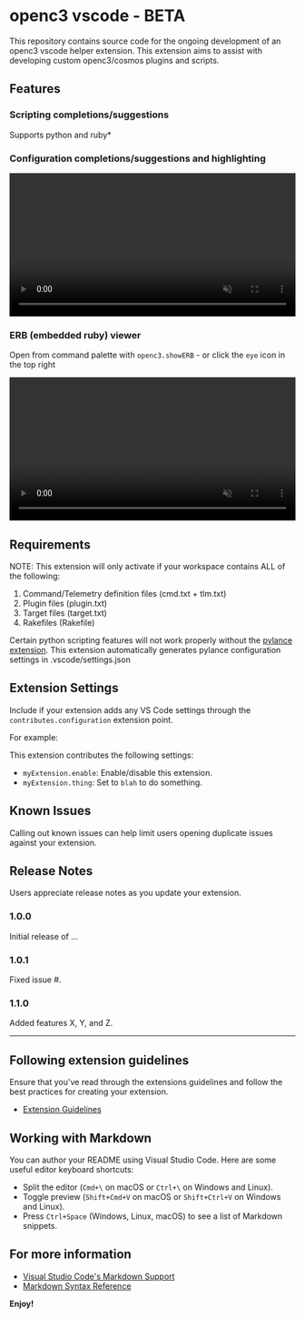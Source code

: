 # openc3 vscode - BETA

This repository contains source code for the ongoing development of an openc3 vscode helper extension. This extension aims to assist with developing custom openc3/cosmos plugins and scripts.

## Features

### Scripting completions/suggestions

Supports python and ruby\*

### Configuration completions/suggestions and highlighting

<video src="https://github.com/user-attachments/assets/8fb25873-d465-4e66-86e1-29c93e9dfece" 
       loop 
       autoplay 
       muted 
       playsinline 
       width="100%">
Your browser does not support the video tag.
</video>

### ERB (embedded ruby) viewer

Open from command palette with `openc3.showERB` - or click the `eye` icon in the top right

<video src="https://github.com/user-attachments/assets/f915d79a-60a8-4708-b55d-7ac0495b1898" 
       loop 
       autoplay 
       muted 
       playsinline 
       width="100%">
Your browser does not support the video tag.
</video>

## Requirements

NOTE: This extension will only activate if your workspace contains ALL of the following:

1. Command/Telemetry definition files (cmd.txt + tlm.txt)
2. Plugin files (plugin.txt)
3. Target files (target.txt)
4. Rakefiles (Rakefile)

Certain python scripting features will not work properly without the [pylance extension](https://marketplace.visualstudio.com/items?itemName=ms-python.vscode-pylance).
This extension automatically generates pylance configuration settings in .vscode/settings.json

## Extension Settings

Include if your extension adds any VS Code settings through the `contributes.configuration` extension point.

For example:

This extension contributes the following settings:

- `myExtension.enable`: Enable/disable this extension.
- `myExtension.thing`: Set to `blah` to do something.

## Known Issues

Calling out known issues can help limit users opening duplicate issues against your extension.

## Release Notes

Users appreciate release notes as you update your extension.

### 1.0.0

Initial release of ...

### 1.0.1

Fixed issue #.

### 1.1.0

Added features X, Y, and Z.

---

## Following extension guidelines

Ensure that you've read through the extensions guidelines and follow the best practices for creating your extension.

- [Extension Guidelines](https://code.visualstudio.com/api/references/extension-guidelines)

## Working with Markdown

You can author your README using Visual Studio Code. Here are some useful editor keyboard shortcuts:

- Split the editor (`Cmd+\` on macOS or `Ctrl+\` on Windows and Linux).
- Toggle preview (`Shift+Cmd+V` on macOS or `Shift+Ctrl+V` on Windows and Linux).
- Press `Ctrl+Space` (Windows, Linux, macOS) to see a list of Markdown snippets.

## For more information

- [Visual Studio Code's Markdown Support](http://code.visualstudio.com/docs/languages/markdown)
- [Markdown Syntax Reference](https://help.github.com/articles/markdown-basics/)

**Enjoy!**

